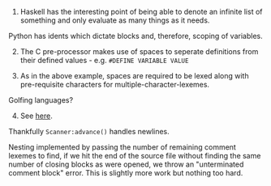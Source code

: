 1. Haskell has the interesting point of being able to denote an infinite list of something and only evaluate as many things as it needs. 

Python has idents which dictate blocks and, therefore, scoping of variables.

2. The C pre-processor makes use of spaces to seperate definitions from their defined values - e.g. `#DEFINE VARIABLE VALUE`

3. As in the above example, spaces are required to be lexed along with pre-requisite characters for multiple-character-lexemes. 

Golfing languages? 

4. See [here](../../lulox/lexer.lua). 

Thankfully `Scanner:advance()` handles newlines. 

Nesting implemented by passing the number of remaining comment lexemes to find, if we hit the end of the source file without finding the same number of closing blocks as were opened, we throw an "unterminated comment block" error. This is slightly more work but nothing too hard.
